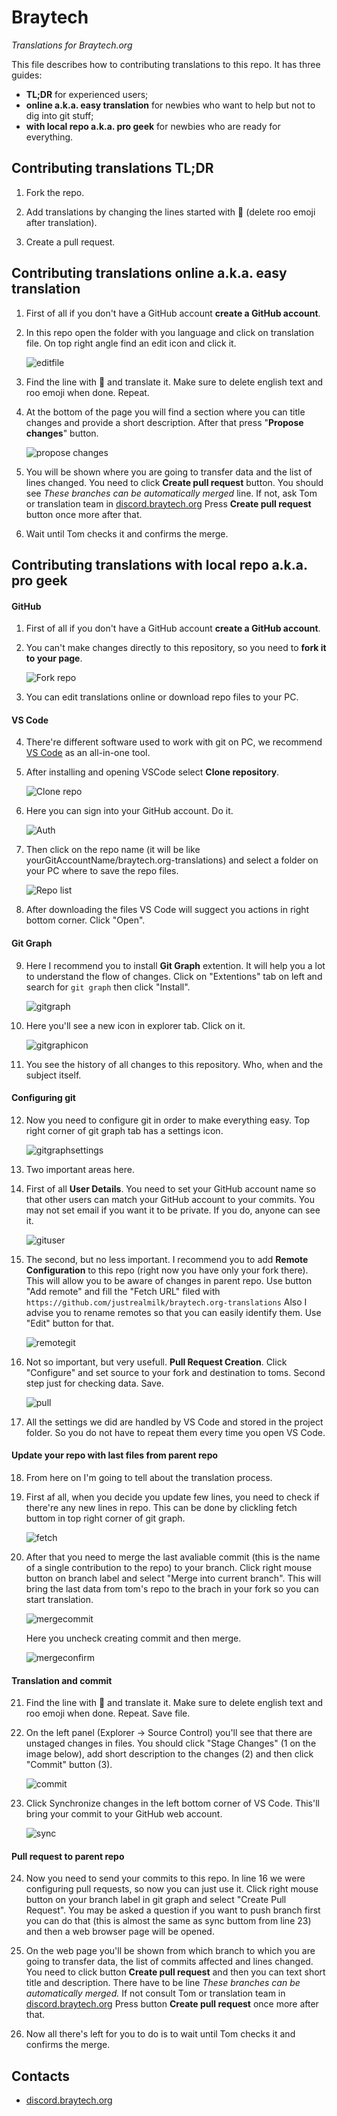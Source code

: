 # Braytech
_Translations for Braytech.org_

This file describes how to contributing translations to this repo. It has three guides:
- **TL;DR** for experienced users;
- **online a.k.a. easy translation** for newbies who want to help but not to dig into git stuff;
- **with local repo a.k.a. pro geek** for newbies who are ready for everything.


## Contributing translations TL;DR

1.  Fork the repo.

2.  Add translations by changing the lines started with 🦘 (delete roo emoji after translation).

3.  Create a pull request.


## Contributing translations online a.k.a. easy translation

1. First of all if you don't have a GitHub account __create a GitHub account__.

2. In this repo open the folder with you language and click on translation file.
On top right angle find an edit icon and click it.

   ![editfile](https://i.ibb.co/LvySBnX/2021-01-26-12-06-05.png)

3. Find the line with 🦘 and translate it. Make sure to delete english text and roo emoji when done. Repeat.

4. At the bottom of the page you will find a section where you can title changes and provide a short description. After that press "**Propose changes**" button.

   ![propose changes](https://i.ibb.co/vdFKgr2/2021-01-26-12-10-35.png)

5. You will be shown where you are going to transfer data and the list of lines changed.
You need to click **Create pull request** button.
You should see *These branches can be automatically merged* line. If not, ask Tom or translation team in [discord.braytech.org](https://discord.braytech.org)
Press **Create pull request** button once more after that.

6. Wait until Tom checks it and confirms the merge.

## Contributing translations with local repo a.k.a. pro geek

#### GitHub

1. First of all if you don't have a GitHub account __create a GitHub account__.

2. You can't make changes directly to this repository, so you need to __fork it to your page__.

   ![Fork repo](https://i.ibb.co/4Pk6FGX/2021-01-25-03-16-24.png)

3. You can edit translations online or download repo files to your PC.

#### VS Code

4. There're different software used to work with git on PC, we recommend [VS Code](https://code.visualstudio.com/) as an all-in-one tool.

5. After installing and opening VSCode select **Clone repository**.

   ![Clone repo](https://i.ibb.co/x6h5TWf/2021-01-25-03-31-17.png)

6. Here you can sign into your GitHub account. Do it.

   ![Auth](https://i.ibb.co/b3gCXmS/2021-01-25-03-34-24.png)

7. Then click on the repo name (it will be like yourGitAccountName/braytech.org-translations) and select a folder on your PC where to save the repo files.

   ![Repo list](https://i.ibb.co/jzGH96d/2021-01-25-03-34-36.png)

8. After downloading the files VS Code will suggect you actions in right bottom corner. Click "Open".

#### Git Graph

9. Here I recommend you to install **Git Graph** extention. It will help you a lot to understand the flow of changes.
Click on "Extentions" tab on left and search for `git graph` then click "Install".

   ![gitgraph](https://i.ibb.co/Wgchg77/2021-01-25-03-43-00.png)

10. Here you'll see a new icon in explorer tab. Click on it.

    ![gitgraphicon](https://i.ibb.co/7GFnN2p/2021-01-25-03-47-38.png)

11. You see the history of all changes to this repository. Who, when and the subject itself.

#### Configuring git

12. Now you need to configure git in order to make everything easy. Top right corner of git graph tab has a settings icon.

    ![gitgraphsettings](https://i.ibb.co/9vqwtwT/2021-01-25-03-55-51.png)

13. Two important areas here.

14. First of all **User Details**.
You need to set your GitHub account name so that other users can match your GitHub account to your commits.
You may not set email if you want it to be private. If you do, anyone can see it.

    ![gituser](https://i.ibb.co/2nWbH6D/2021-01-25-04-04-47.png)

15. The second, but no less important. I recommend you to add **Remote Configuration** to this repo (right now you have only your fork there). This will allow you to be aware of changes in parent repo. Use button "Add remote" and fill the "Fetch URL" filed with `https://github.com/justrealmilk/braytech.org-translations`
Also I advise you to rename remotes so that you can easily identify them. Use "Edit" button for that.

    ![remotegit](https://i.ibb.co/0fswtSD/2021-01-25-04-15-54.png)

16. Not so important, but very usefull. **Pull Request Creation**.
Click "Configure" and set source to your fork and destination to toms. Second step just for checking data. Save.

    ![pull](https://i.ibb.co/Tq5kmXh/2021-01-25-04-54-22.png)

17. All the settings we did are handled by VS Code and stored in the project folder. So you do not have to repeat them every time you open VS Code.

#### Update your repo with last files from parent repo

18. From here on I'm going to tell about the translation process.

19. First af all, when you decide you update few lines, you need to check if there're any new lines in repo.
This can be done by clickling fetch buttom in top right corner of git graph.

    ![fetch](https://i.ibb.co/WVykrsp/2021-01-25-04-35-15.png)

20. After that you need to merge the last avaliable commit (this is the name of a single contribution to the repo) to your branch.
Click right mouse button on branch label and select "Merge into current branch".
This will bring the last data from tom's repo to the brach in your fork so you can start translation.

    ![mergecommit](https://cdn.discordapp.com/attachments/604182196319944704/770585175260266536/unknown.png)

    Here you uncheck creating commit and then merge.

    ![mergeconfirm](https://media.discordapp.net/attachments/604182196319944704/770585327651913768/unknown.png)

#### Translation and commit

21. Find the line with 🦘 and translate it. Make sure to delete english text and roo emoji when done. Repeat. Save file.

22. On the left panel (Explorer -> Source Control) you'll see that there are unstaged changes in files.
You should click "Stage Changes" (1 on the image below), add short description to the changes (2) and then click "Commit" button (3).

    ![commit](https://i.ibb.co/2j15n25/2021-01-25-04-48-37.png)

23. Click Synchronize changes in the left bottom corner of VS Code. This'll bring your commit to your GitHub web account.

    ![sync](https://i.ibb.co/3rst2Qv/2021-01-25-04-59-22.png)

#### Pull request to parent repo

24. Now you need to send your commits to this repo. In line 16 we were configuring pull requests, so now you can just use it.
Click right mouse button on your branch label in git graph and select "Create Pull Request".
You may be asked a question if you want to push branch first you can do that (this is almost the same as sync buttom from line 23) and then a web browser page will be opened.

25. On the web page you'll be shown from which branch to which you are going to transfer data, the list of commits affected and lines changed.
You need to click button **Create pull request** and then you can text short title and description.
There have to be line *These branches can be automatically merged.* If not consult Tom or translation team in [discord.braytech.org](https://discord.braytech.org)
Press button **Create pull request** once more after that.

26. Now all there's left for you to do is to wait until Tom checks it and confirms the merge.

## Contacts

* [discord.braytech.org](https://discord.braytech.org)
